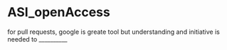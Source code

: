 # ASI_openAccess
for pull requests, 
google is greate tool but understanding and initiative is needed to __________
